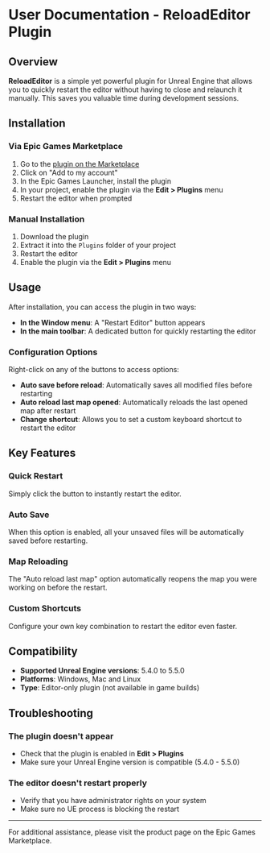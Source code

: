 # User Documentation - ReloadEditor Plugin

## Overview

**ReloadEditor** is a simple yet powerful plugin for Unreal Engine that allows you to quickly restart the editor without having to close and relaunch it manually. This saves you valuable time during development sessions.

## Installation

### Via Epic Games Marketplace

1. Go to the [plugin on the Marketplace](com.epicgames.launcher://ue/Fab/product/48eabc75-cc76-446f-91eb-0a268dda98d6)
2. Click on "Add to my account"
3. In the Epic Games Launcher, install the plugin
4. In your project, enable the plugin via the **Edit > Plugins** menu
5. Restart the editor when prompted

### Manual Installation

1. Download the plugin
2. Extract it into the `Plugins` folder of your project
3. Restart the editor
4. Enable the plugin via the **Edit > Plugins** menu

## Usage

After installation, you can access the plugin in two ways:

- **In the Window menu**: A "Restart Editor" button appears
- **In the main toolbar**: A dedicated button for quickly restarting the editor

### Configuration Options

Right-click on any of the buttons to access options:

- **Auto save before reload**: Automatically saves all modified files before restarting
- **Auto reload last map opened**: Automatically reloads the last opened map after restart
- **Change shortcut**: Allows you to set a custom keyboard shortcut to restart the editor

## Key Features

### Quick Restart
Simply click the button to instantly restart the editor.

### Auto Save
When this option is enabled, all your unsaved files will be automatically saved before restarting.

### Map Reloading
The "Auto reload last map" option automatically reopens the map you were working on before the restart.

### Custom Shortcuts
Configure your own key combination to restart the editor even faster.

## Compatibility

- **Supported Unreal Engine versions**: 5.4.0 to 5.5.0
- **Platforms**: Windows, Mac and Linux
- **Type**: Editor-only plugin (not available in game builds)

## Troubleshooting

### The plugin doesn't appear
- Check that the plugin is enabled in **Edit > Plugins**
- Make sure your Unreal Engine version is compatible (5.4.0 - 5.5.0)

### The editor doesn't restart properly
- Verify that you have administrator rights on your system
- Make sure no UE process is blocking the restart

---

For additional assistance, please visit the product page on the Epic Games Marketplace.